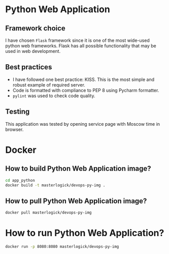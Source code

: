 # Python Web Application

## Framework choice

I have chosen `Flask` framework since it is one of the most wide-used python web frameworks.
Flask has all possible functionality that may be used in web development.

## Best practices

+ I have followed one best practice: KISS. This is the most simple and robust example of required server.
+ Code is formatted with compliance to PEP 8 using Pycharm formatter.
+ `pylint` was used to check code quality.

## Testing

This application was tested by opening service page with Moscow time in browser.

# Docker

## How to build Python Web Application image?

```bash
cd app_python
docker build -t masterlogick/devops-py-img .
```

## How to pull Python Web Application image?

```bash
docker pull masterlogick/devops-py-img
```

# How to run Python Web Application?

```bash
docker run -p 8080:8080 masterlogick/devops-py-img
```
